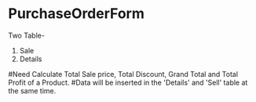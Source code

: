 # PurchaseOrderForm

Two Table-
1. Sale
2. Details

#Need Calculate Total Sale price, Total Discount, Grand Total and Total Profit of a Product.
#Data will be inserted in the 'Details' and 'Sell' table at the same time.
